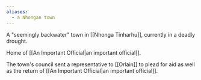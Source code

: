 ```yaml
---
aliases:
  - a Nhongan town
---
```

A "seemingly backwater" town in [[Nhonga Tinharhu]], currently in a deadly drought.

Home of [[An Important Official|an important official]].

The town's council sent a representative to [[Orlain]] to plead for aid as well as the return of [[An Important Official|an important official]].